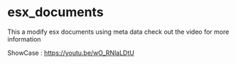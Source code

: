 # esx_documents
This a modify esx documents using meta data check out the video for more information

ShowCase : https://youtu.be/wO_RNlaLDtU
